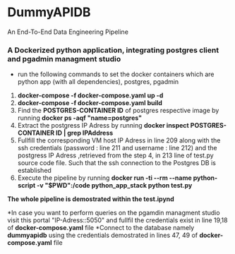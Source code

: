 # DummyAPIDB
An End-To-End Data Engineering Pipeline

### A Dockerized python application, integrating postgres client and pgadmin managment studio

* run the following commands to set the docker containers which are python app (with all dependencies), postgres, pgadmin
1.  **docker-compose -f docker-compose.yaml up -d**
2.  **docker-compose -f docker-compose.yaml build**
3.  Find the **POSTGRES-CONTAINER ID** of postgres respective image by running **docker ps -aqf "name=postgres"**
4.  Extract the postgress IP Adress by running **docker inspect POSTGRES-CONTAINER ID | grep IPAddress**
5.  Fullfill the corresponding VM host IP Adress in line 209 along with the ssh credentials (password : line 211 and username : line 212) and the postgress IP Adress ,retrieved from the step 4, in 213 line of test.py source code file. Such that the ssh connection to the Postgres DB is established
6.  Execute the pipeline by running **docker run -ti --rm --name python-script -v "$PWD":/code python_app_stack python test.py**


**The whole pipeline is demostrated within the test.ipynd**

*In case you want to perform queries on the pgamdin managment studio visit this portal "IP-Adress::5050" and fullfil the credentials exist in line 19,18 of **docker-compose.yaml** file
*Connect to the database namely **dummyapidb** using the credentials demostrated in lines 47, 49 of **docker-compose.yaml** file
